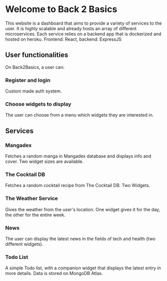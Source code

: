 # Welcome to Back 2 Basics

This website is a dashboard that aims to provide a variety of services to the user. It is highly scalable and already hosts an array of different microservices. Each service relies on a backend app that is dockerized and hosted on heroku.
Frontend: React, backend: ExpressJS

## User functionalities

On Back2Basics, a user can:

### Register and login

Custom made auth system.

### Choose widgets to display

The user can choose from a menu which widgets they are interested in.

## Services

### Mangadex

Fetches a random manga in Mangadex database and displays info and cover. Two widget sizes are available.

### The Cocktail DB

Fetches a random cocktail recipe from The Cocktail DB. Two Widgets.

### The Weather Service

Gives the weather from the user's location. One widget gives it for the day, the other for the entire week.

### News

The user can display the latest news in the fields of tech and health (two different widgets).

### Todo List

A simple Todo list, with a companion widget that displays the latest entry in more details. Data is stored on MongoDB Atlas.
